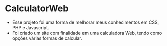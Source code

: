 # CalculatorWeb
- Esse projeto foi uma forma de melhorar meus conhecimentos em CSS, PHP e Javascript.
- Foi criado um site com finalidade em uma calculadora Web, tendo como opções várias formas de calcular.
